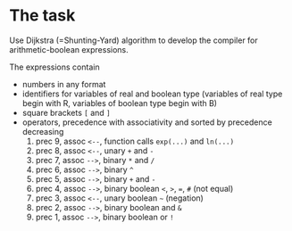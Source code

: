 # The task

Use Dijkstra (=Shunting-Yard) algorithm to develop the compiler for 
arithmetic-boolean expressions.

The expressions contain
  
  - numbers in any format
  - identifiers for variables of real and boolean type 
  (variables of real type begin with R, variables of boolean type begin with B)
  - square brackets `[` and `]`
  - operators, precedence with associativity and sorted by precedence decreasing
    1. prec 9, assoc `<--`, function calls `exp(...)` and `ln(...)` 
    1. prec 8, assoc `<--`, unary `+` and `-`
    1. prec 7, assoc `-->`, binary `*` and `/`
    1. prec 6, assoc `-->`, binary `^`
    1. prec 5, assoc `-->`, binary `+` and `-`
    1. prec 4, assoc `-->`, binary boolean `<`, `>`, `=`, `#` (not equal)
    1. prec 3, assoc `<--`, unary boolean `~` (negation)
    1. prec 2, assoc `-->`, binary boolean and `&`
    1. prec 1, assoc `-->`, binary boolean or `!`
    
   